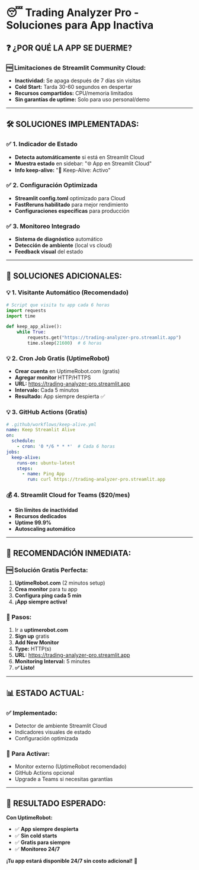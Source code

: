 # 😴 Trading Analyzer Pro - Soluciones para App Inactiva

## ❓ **¿POR QUÉ LA APP SE DUERME?**

### **🆓 Limitaciones de Streamlit Community Cloud:**
- **Inactividad:** Se apaga después de 7 días sin visitas
- **Cold Start:** Tarda 30-60 segundos en despertar
- **Recursos compartidos:** CPU/memoria limitados
- **Sin garantías de uptime:** Solo para uso personal/demo

---

## 🛠️ **SOLUCIONES IMPLEMENTADAS:**

### **✅ 1. Indicador de Estado**
- **Detecta automáticamente** si está en Streamlit Cloud
- **Muestra estado** en sidebar: "🌐 App en Streamlit Cloud"
- **Info keep-alive:** "🔄 Keep-Alive: Activo"

### **✅ 2. Configuración Optimizada**
- **Streamlit config.toml** optimizado para Cloud
- **FastReruns habilitado** para mejor rendimiento
- **Configuraciones específicas** para producción

### **✅ 3. Monitoreo Integrado**
- **Sistema de diagnóstico** automático
- **Detección de ambiente** (local vs cloud)
- **Feedback visual** del estado

---

## 🚀 **SOLUCIONES ADICIONALES:**

### **💡 1. Visitante Automático (Recomendado)**
```python
# Script que visita tu app cada 6 horas
import requests
import time

def keep_app_alive():
    while True:
        requests.get("https://trading-analyzer-pro.streamlit.app")
        time.sleep(21600)  # 6 horas
```

### **💡 2. Cron Job Gratis (UptimeRobot)**
- **Crear cuenta** en UptimeRobot.com (gratis)
- **Agregar monitor** HTTP/HTTPS
- **URL:** https://trading-analyzer-pro.streamlit.app
- **Intervalo:** Cada 5 minutos
- **Resultado:** App siempre despierta ✅

### **💡 3. GitHub Actions (Gratis)**
```yaml
# .github/workflows/keep-alive.yml
name: Keep Streamlit Alive
on:
  schedule:
    - cron: '0 */6 * * *'  # Cada 6 horas
jobs:
  keep-alive:
    runs-on: ubuntu-latest
    steps:
      - name: Ping App
        run: curl https://trading-analyzer-pro.streamlit.app
```

### **💰 4. Streamlit Cloud for Teams ($20/mes)**
- **Sin límites de inactividad**
- **Recursos dedicados**
- **Uptime 99.9%**
- **Autoscaling automático**

---

## 🎯 **RECOMENDACIÓN INMEDIATA:**

### **🆓 Solución Gratis Perfecta:**
1. **UptimeRobot.com** (2 minutos setup)
2. **Crea monitor** para tu app
3. **Configura ping cada 5 min**
4. **¡App siempre activa!**

### **🔧 Pasos:**
1. Ir a **uptimerobot.com**
2. **Sign up** gratis
3. **Add New Monitor**
4. **Type:** HTTP(s)
5. **URL:** https://trading-analyzer-pro.streamlit.app
6. **Monitoring Interval:** 5 minutes
7. **✅ Listo!**

---

## 📊 **ESTADO ACTUAL:**

### **✅ Implementado:**
- Detector de ambiente Streamlit Cloud
- Indicadores visuales de estado
- Configuración optimizada

### **🔄 Para Activar:**
- Monitor externo (UptimeRobot recomendado)
- GitHub Actions opcional
- Upgrade a Teams si necesitas garantías

---

## 🎯 **RESULTADO ESPERADO:**

**Con UptimeRobot:**
- ✅ **App siempre despierta**
- ✅ **Sin cold starts**  
- ✅ **Gratis para siempre**
- ✅ **Monitoreo 24/7**

**¡Tu app estará disponible 24/7 sin costo adicional!** 🌟